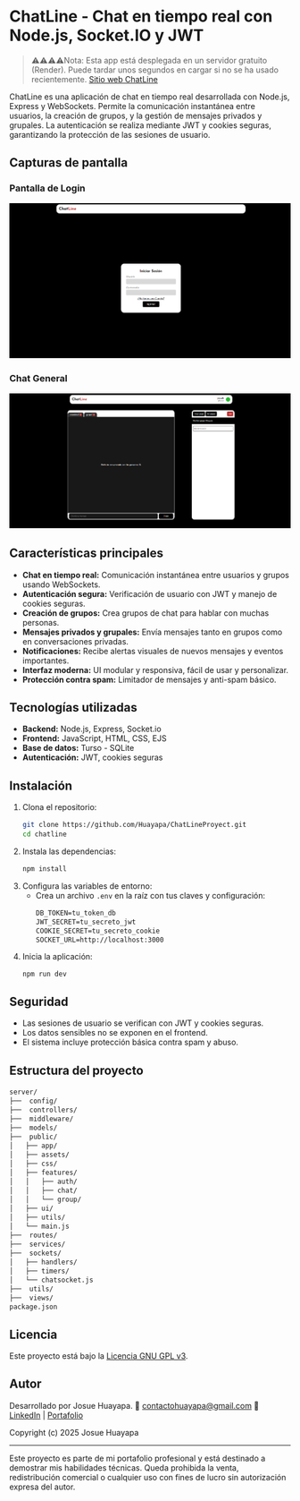 # ChatLine - Chat en tiempo real con Node.js, Socket.IO y JWT
> ⚠️⚠️⚠️⚠️Nota: Esta app está desplegada en un servidor gratuito (Render). Puede tardar unos segundos en cargar si no se ha usado recientemente.
[Sitio web ChatLine](https://chatlineproyect.onrender.com/)

 ChatLine es una aplicación de chat en tiempo real desarrollada con Node.js, Express y WebSockets. Permite la comunicación instantánea entre usuarios, la creación de grupos, y la gestión de mensajes privados y grupales. La autenticación se realiza mediante JWT y cookies seguras, garantizando la protección de las sesiones de usuario.
## Capturas de pantalla

### Pantalla de Login
![Login](./readme-assets/login.png)

### Chat General 
![Chat](./readme-assets/chat.png)


## Características principales

- **Chat en tiempo real:** Comunicación instantánea entre usuarios y grupos usando WebSockets.
- **Autenticación segura:** Verificación de usuario con JWT y manejo de cookies seguras.
- **Creación de grupos:** Crea grupos de chat para hablar con muchas personas.
- **Mensajes privados y grupales:** Envía mensajes tanto en grupos como en conversaciones privadas.
- **Notificaciones:** Recibe alertas visuales de nuevos mensajes y eventos importantes.
- **Interfaz moderna:** UI modular y responsiva, fácil de usar y personalizar.
- **Protección contra spam:** Limitador de mensajes y anti-spam básico.

## Tecnologías utilizadas

- **Backend:** Node.js, Express, Socket.io
- **Frontend:** JavaScript, HTML, CSS, EJS
- **Base de datos:** Turso - SQLite
- **Autenticación:** JWT, cookies seguras

## Instalación

1. Clona el repositorio:
   ```bash
   git clone https://github.com/Huayapa/ChatLineProyect.git
   cd chatline
   ```
2. Instala las dependencias:
   ```bash
   npm install
   ```
3. Configura las variables de entorno:
   - Crea un archivo `.env` en la raíz con tus claves y configuración:
     ```env
     DB_TOKEN=tu_token_db
     JWT_SECRET=tu_secreto_jwt
     COOKIE_SECRET=tu_secreto_cookie
     SOCKET_URL=http://localhost:3000
     ```
4. Inicia la aplicación:
   ```bash
   npm run dev
   ```


## Seguridad

- Las sesiones de usuario se verifican con JWT y cookies seguras.
- Los datos sensibles no se exponen en el frontend.
- El sistema incluye protección básica contra spam y abuso.

## Estructura del proyecto

```
server/
├──  config/
├──  controllers/
├──  middleware/
├──  models/
├──  public/
│   ├── app/
│   ├── assets/
│   ├── css/
│   ├── features/
│   │   ├── auth/
│   │   ├── chat/
│   │   └── group/
│   ├── ui/
│   ├── utils/
│   └── main.js
├──  routes/
├──  services/
├──  sockets/
│   ├── handlers/
│   ├── timers/
│   └── chatsocket.js
├──  utils/
├──  views/
package.json
```

## Licencia

Este proyecto está bajo la [Licencia GNU GPL v3](https://www.gnu.org/licenses/gpl-3.0.html).

## Autor

Desarrollado por Josue Huayapa.
📧 contactohuayapa@gmail.com
💼 [LinkedIn](https://www.linkedin.com/in/josue-huayapa-630a19316/) | [Portafolio](https://portafolio-huayapa.vercel.app/)

Copyright (c) 2025 Josue Huayapa

---
Este proyecto es parte de mi portafolio profesional y está destinado a demostrar mis habilidades técnicas.
Queda prohibida la venta, redistribución comercial o cualquier uso con fines de lucro sin autorización expresa del autor.

